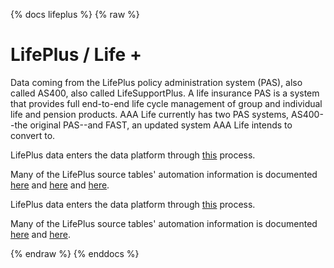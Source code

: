 {% docs lifeplus %}
{% raw %}

# LifePlus / Life +
Data coming from the LifePlus policy administration  system (PAS), also called AS400, also called
LifeSupportPlus. A life insurance PAS is a system that provides full end-to-end life cycle 
management of group and individual life and pension products. AAA Life currently has two 
PAS systems, AS400--the original PAS--and FAST, an updated system AAA Life intends to convert to.

LifePlus data enters the data platform through [this](https://aaalife-data.atlassian.net/wiki/spaces/HAN/pages/10676961297/Life+SCD+Pipeline)
process.

Many of the LifePlus source tables' automation information is documented
[here](https://aaalife-data.atlassian.net/wiki/spaces/HAN/pages/11184799777/Data+Engineering+Automated+Tables+2021)
and [here](https://aaalife-data.atlassian.net/wiki/spaces/HAN/pages/11181424654/2022+Pipeline+Automation+Priority+List)
and [here](https://aaalife-data.atlassian.net/wiki/spaces/HAN/pages/11181424654/2022+Pipeline+Automation+Priority+List).

LifePlus data enters the data platform through [this](https://aaalife-data.atlassian.net/wiki/spaces/HAN/pages/10676961297/Life+SCD+Pipeline)
process.

Many of the LifePlus source tables' automation information is documented
[here](https://aaalife-data.atlassian.net/wiki/spaces/HAN/pages/11184799777/Data+Engineering+Automated+Tables+2021)
and [here](https://aaalife-data.atlassian.net/wiki/spaces/HAN/pages/11181424654/2022+Pipeline+Automation+Priority+List).

{% endraw %}
{% enddocs %}

